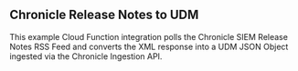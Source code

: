 ## Chronicle Release Notes to UDM

This example Cloud Function integration polls the Chronicle SIEM Release Notes RSS Feed and converts the XML response into a UDM JSON Object ingested via the Chronicle Ingestion API.

 
